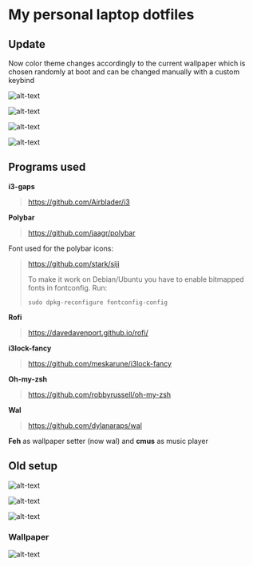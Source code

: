 # My personal laptop dotfiles

## Update

Now color theme changes accordingly to the current wallpaper which is chosen randomly at boot and can be changed manually with a custom keybind

![alt-text](https://github.com/Pilonsi/otus-dotfiles/blob/master/2017-07-10-005946_1920x1080_scrot.png)

![alt-text](https://github.com/Pilonsi/otus-dotfiles/blob/master/2017-07-10-010007_1920x1080_scrot.png)

![alt-text](https://github.com/Pilonsi/otus-dotfiles/blob/master/2017-07-10-010024_1920x1080_scrot.png)

![alt-text](https://github.com/Pilonsi/otus-dotfiles/blob/master/2017-07-10-010036_1920x1080_scrot.png)

## Programs used

**i3-gaps**
> https://github.com/Airblader/i3

**Polybar**
> https://github.com/jaagr/polybar

Font used for the polybar icons:
> https://github.com/stark/siji
>
> To make it work on Debian/Ubuntu you have to enable bitmapped fonts in fontconfig. Run:
>
> ``` sudo dpkg-reconfigure fontconfig-config ```

**Rofi**
> https://davedavenport.github.io/rofi/

**i3lock-fancy**
> https://github.com/meskarune/i3lock-fancy

**Oh-my-zsh**
> https://github.com/robbyrussell/oh-my-zsh

**Wal**
> https://github.com/dylanaraps/wal

**Feh** as wallpaper setter (now wal) and **cmus** as music player

## Old setup

![alt-text](https://github.com/Pilonsi/otus-dotfiles/blob/master/2017-06-28-180514_1920x1080_scrot.png)

![alt-text](https://github.com/Pilonsi/otus-dotfiles/blob/master/2017-07-01-164921_1920x1080_scrot.png)

![alt-text](https://github.com/Pilonsi/otus-dotfiles/blob/master/2017-07-01-165056_1920x1080_scrot.png)


### Wallpaper

![alt-text](http://orig11.deviantart.net/64b3/f/2015/294/5/4/watchmaker_house_by_arsenixc-d9dv2ge.jpg)
